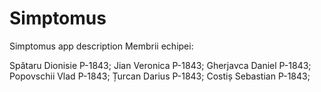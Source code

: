 # Simptomus
Simptomus app description 
Membrii echipei:

Spătaru Dionisie P-1843;
Jian Veronica P-1843;
Gherjavca Daniel P-1843;
Popovschii Vlad P-1843;
Țurcan Darius P-1843;
Costiș Sebastian P-1843;
